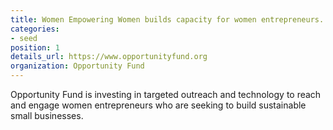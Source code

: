 ```yaml
---
title: Women Empowering Women builds capacity for women entrepreneurs.
categories:
- seed
position: 1
details_url: https://www.opportunityfund.org
organization: Opportunity Fund
---
```


Opportunity Fund is investing in targeted outreach and technology to reach and engage women entrepreneurs who are seeking to build sustainable small businesses.
